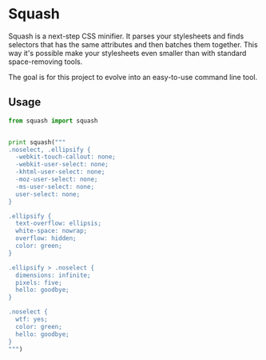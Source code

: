 Squash
======

Squash is a next-step CSS minifier. It parses your stylesheets and finds selectors that has the same attributes and then batches them together. This way it's possible make your stylesheets even smaller than with standard space-removing tools.

The goal is for this project to evolve into an easy-to-use command line tool.

Usage
-----

```python
from squash import squash


print squash("""
.noselect, .ellipsify {
  -webkit-touch-callout: none;
  -webkit-user-select: none;
  -khtml-user-select: none;
  -moz-user-select: none;
  -ms-user-select: none;
  user-select: none;
}

.ellipsify {
  text-overflow: ellipsis;
  white-space: nowrap;
  overflow: hidden;
  color: green;
}

.ellipsify > .noselect {
  dimensions: infinite;
  pixels: five;
  hello: goodbye;
}

.noselect {
  wtf: yes;
  color: green;
  hello: goodbye;
}
""")
```
